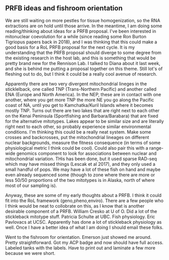 ## PRFB ideas and fishroom orientation

We are still waiting on more pestles for tissue homogenization, so the RNA extractions are on hold until those arrive. In the meantime, I am doing some reading/thinking about ideas for a PRFB 
proposal. I've been interested in mitonuclear coevolution for a while (since reading some Ron Burton Tigriopus papers back in 2018), and I was thinking that this could make a good basis for a RoL 
PRFB proposal for the next cycle. It is my understanding that the PRFB proposal should diverge to some degree from the existing research in the host lab, and this is something that would be pretty 
brand new for the Rennison Lab. I talked to Diana about it last week, and she is behind me putting a proposal together on this theme. Still lot's of fleshing out to do, but I think it could be a 
really cool avenue of research. 

Apparently there are two very divergent mitochondrial lineges in the sticklelback, one called TNP (Trans-Northern Pacific) and another called ENA (Europe and North America). In the NEP, these are in 
contact with one another, where you get more TNP the more NE you go along the Pacific coast of NA, until you get to Kamchatka/Kuril Islands where it becomes mostly TNP. Turns out there are two lakes 
that are right next to each other on the Kenai Peninsula (Sportfishing and Barbara/Barabara) that are fixed for the alternative mitotypes. Lakes appear to be similar size and are literally right 
next to each other, so probably experience similar environmental conditions. I'm thinking this could be a really neat system. Make some crosses and backcrosses, put the mitochondrial lineages on 
different nuclear backgrounds, measure the fitness consequence (in terms of some physiological metric I think could be cool). Could also pair this with a range-wide genomics component to look for 
associations between nuclear and mitochondrial variation. THis has been done, but it used sparse RAD-seq which may have missed things (Lescak et al 2017), and they only used a small handful of pops. 
We may have a lot of these fish on hand and maybe even already sequenced some (though to zone where there are more or less 50/50 proportions of the two mitotypes is in Alaska, north of where most of 
our sampling is). 

Anyway, these are some of my early thoughts about a PRFB. I think it could fit into the RoL framework (geno,pheno,enviro). There are a few people who I think would be neat to collobrate on this, as 
I know that is another desirable component of a PRFB. William Cresko at U of O. Did a lot of the stickleback mitotype stuff. Patricia Schulte at UBC. Fish physiology. Eric Pavlovacs at UCSC. 
Apparently has done a lot of stickleback physiology as well. Once I have a better idea of what I am doing I should email these folks. 

Went to the fishroom for orientation. Emerson just showed me around. Pretty straightforward. Got my ACP badge and now should have full access. Labeled tanks with the labels. Have to print out and 
laminate a few more because we were short.  
